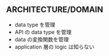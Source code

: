 ## ARCHITECTURE/DOMAIN

- data type を管理
- API の data type を管理
- data の変換関数を管理
- application 層の logic は知らない
